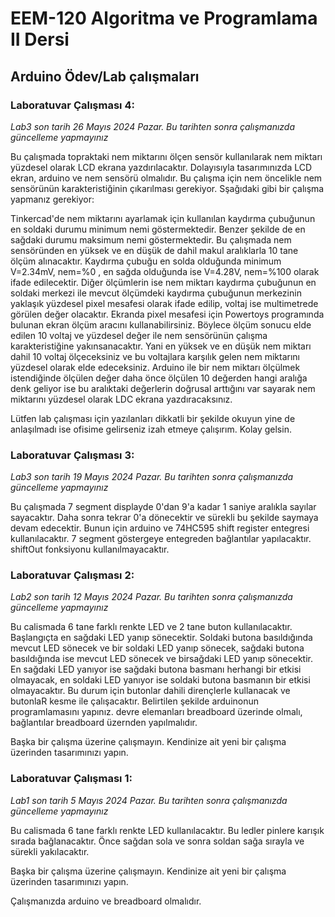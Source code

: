# EEM-120 Algoritma ve Programlama II Dersi

## Arduino Ödev/Lab çalışmaları


### Laboratuvar Çalışması 4:  
*Lab3 son tarih 26 Mayıs 2024 Pazar. Bu tarihten sonra çalışmanızda güncelleme yapmayınız*

Bu çalışmada topraktaki nem miktarını ölçen sensör kullanılarak nem miktarı yüzdesel olarak LCD ekrana yazdırılacaktır. Dolayısıyla tasarımınızda LCD ekran, arduino ve nem sensörü olmalıdır. Bu çalışma için nem öncelikle nem sensörünün karakteristiğinin çıkarılması gerekiyor. Sşağıdaki gibi bir çalışma yapmanız gerekiyor:   

Tinkercad'de nem miktarını ayarlamak için kullanılan  kaydırma çubuğunun en soldaki durumu minimum nemi göstermektedir. Benzer şekilde de en sağdaki durumu maksimum nemi göstermektedir. Bu çalışmada nem sensöründen en yüksek ve en düşük de dahil makul aralıklarla 10 tane ölçüm alınacaktır. Kaydırma çubuğu en solda olduğunda minimum V=2.34mV, nem=%0 , en sağda olduğunda ise V=4.28V, nem=%100  olarak ifade edilecektir.  Diğer ölçümlerin ise nem miktarı kaydırma çubuğunun en soldaki merkezi ile mevcut ölçümdeki kaydırma çubuğunun merkezinin yaklaşık yüzdesel pixel mesafesi olarak ifade edilip, voltaj ise  multimetrede görülen değer olacaktır. Ekranda pixel mesafesi için Powertoys programında bulunan ekran ölçüm aracını kullanabilirsiniz. Böylece ölçüm sonucu elde edilen 10 voltaj ve yüzdesel değer ile nem sensörünün çalışma  karakteristiğine yakınsanacaktır. Yani en yüksek ve en düşük nem miktarı dahil 10 voltaj ölçeceksiniz ve bu voltajlara karşılık gelen nem miktarını yüzdesel olarak elde edeceksiniz. Arduino ile bir nem miktarı ölçülmek istendiğinde ölçülen değer daha önce ölçülen 10 değerden hangi aralığa denk geliyor ise bu aralıktaki değerlerin doğrusal arttığını var sayarak nem miktarını yüzdesel olarak LDC ekrana yazdıracaksınız.




Lütfen lab çalışması için yazılanları dikkatli bir şekilde okuyun yine de anlaşılmadı ise ofisime gelirseniz izah etmeye çalışırım. Kolay gelsin.


### Laboratuvar Çalışması 3:  
*Lab3 son tarih 19 Mayıs 2024 Pazar. Bu tarihten sonra çalışmanızda güncelleme yapmayınız*

Bu çalışmada 7 segment displayde 0'dan 9'a kadar 1 saniye aralıkla sayılar sayacaktır. Daha sonra tekrar 0'a dönecektir ve sürekli bu şekilde saymaya devam edecektir. Bunun için arduino ve 74HC595 shift register entegresi kullanılacaktır. 7 segment göstergeye entegreden bağlantılar yapılacaktır. shiftOut fonksiyonu kullanılmayacaktır.

### Laboratuvar Çalışması 2:  

*Lab2 son tarih 12 Mayıs 2024 Pazar. Bu tarihten sonra çalışmanızda güncelleme yapmayınız*


Bu calismada 6 tane farklı renkte LED ve 2 tane buton kullanılacaktır. Başlangıçta en sağdaki LED yanıp sönecektir. Soldaki butona basıldığında mevcut LED sönecek ve bir soldaki LED yanıp sönecek, sağdaki butona basıldığında ise mevcut LED sönecek ve birsağdaki LED yanıp sönecektir. En sağdaki LED yanıyor ise sağdaki butona basmanı herhangi bir etkisi olmayacak, en soldaki LED yanıyor ise soldaki butona basmanın bir etkisi olmayacaktır. Bu durum için butonlar dahili dirençlerle kullanacak ve butonlaR kesme ile çalışacaktır. Belirtilen şekilde arduinonun programlamasını yapınız. devre elemanları breadboard üzerinde olmalı, bağlantılar breadboard üzernden yapılmalıdır.

Başka bir çalışma üzerine çalışmayın. Kendinize ait yeni bir çalışma üzerinden tasarımınızı yapın.




### Laboratuvar Çalışması 1:

*Lab1 son tarih 5 Mayıs 2024 Pazar. Bu tarihten sonra çalışmanızda güncelleme yapmayınız*

Bu calismada 6 tane farklı renkte LED kullanılacaktır. Bu ledler pinlere karışık sırada bağlanacaktır. Önce sağdan sola ve sonra soldan sağa sırayla ve sürekli yakılacaktır.

Başka bir çalışma üzerine çalışmayın. Kendinize ait yeni bir çalışma üzerinden tasarımınızı yapın.

Çalışmanızda arduino ve breadboard olmalıdır.


